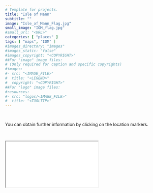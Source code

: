 ```yaml
---
# Template for projects.
title: "Isle of Mann"
subtitle: ""
image: "Isle_of_Mann_Flag.jpg"
small_image: "IOM_flag.jpg"
#small_url: "<URL>"
categories: [ "places" ]
tags: [ "maps", "IOM" ]
#images_directory; "images"
#images_static: "false"
#images_copyright: "<COPYRIGHT>"
##For "image" image files:
# (Only required for caption and specific copyrights)
#images:
#- src: "<IMAGE_FILE>"
#  title: "<LEGEND>"
#  copyright: "<COPYRIGHT>"
##For "logo" image files:
#resources:
#- src: "logos/<IMAGE_FILE>"
#  title: "<TOOLTIP>"
---
```

&nbsp;

You can obtain further information by clicking on the location markers.

&nbsp;


<div class="thumbnail-container">
  <div class="thumbnail">
   <iframe src="/html/map_All.html" frameborder="2" ></iframe>
  </div>
</div>
